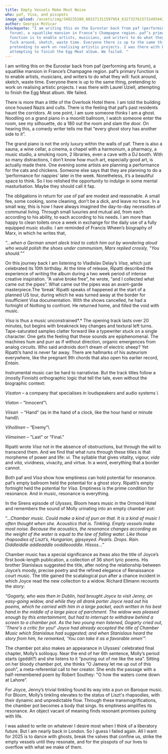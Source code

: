 ```yaml
---
title: Empty Vessels Make Most Noise
who: paf, Visa, and pisspots
image_upload: /assets/img/348235288_801571311597954_6327327615731495443_n.jpg
author: Georgie McVicar
blockquote: "I am writing this on the Eurostar back from paf (performing arts
  forum), a squatlike mansion in France’s Champagne region. paf’s primary
  function is to enable artists, musicians, and writers to do what they will:
  fuck around, sketch, waste time. Everyone there is up to the same thing,
  pretending to work on realising artistic projects. I was there with Laurel,
  attempting to finish the Egg Meat album. We failed. "
---
```

I am writing this on the Eurostar back from paf (performing arts forum), a squatlike mansion in France’s Champagne region. paf’s primary function is to enable artists, musicians, and writers to do what they will: fuck around, sketch, waste time. Everyone there is up to the same thing, pretending to work on realising artistic projects. I was there with Laurel Uziell, attempting to finish the Egg Meat album. We failed. 

There is more than a little of the Overlook Hotel there. I am told the building once housed Nazis and cults. There is the feeling that paf’s past residents haunt the corridors. At one point, I am sure someone thinks I am a ghost. Noodling on a grand piano in a moonlit ballroom, I watch someone enter the room, see my silhouette, do a 180 out the room and slam the door. On hearing this, a comedy writer tells me that “every ghost story has another side to it”.

The grand piano is not the only luxury within the walls of paf. There is also a sauna, a wine cellar, a cinema, a chapel with a harmonium, a pharmacy, a music studio, a smoking room, 2 libraries, even a cave with a DJ booth. With so many distractions, I don’t know how much art, especially good art, is actually made there. One evening some artists are planning a performance for the cats and chickens. Someone else says that they are planning to do a ‘performance for nappies’ later in the week. Nonetheless, it’s a beautiful space to think. So I too relished the opportunity to indulge in some mental masturbation. Maybe they should call it fap.

The obligations in return for use of paf are modest and reasonable. A small fee, some cooking, some cleaning, don’t be a dick, and leave no trace. In a small way, this is how I have always imagined the day-to-day necessities of communal living. Through small luxuries and mutual aid, from each according to his ability, to each according to his needs. I am more than happy to clean toilets once a week in exchange for the daily use of a fully equipped music studio. I am reminded of Francis Wheen’s biography of Marx, in which he writes that, 

*“…when a German smart aleck tried to catch him out by wondering aloud who would polish the shoes under communism, Marx replied crossly, “You should.””* 

On this journey back I am listening to Vladislav Delay’s *Visa*, which just celebrated its 10th birthday. At the time of release, Ripatti described the experience of writing the album during a two week period of intense creative inspiration. “A valve broke free”, he wrote, “and I collected what came out the pipes”. What came out the pipes was an avant-garde masterpiece.The ‘break’ Ripatti speaks of happened at the start of a planned US tour, during which he was turned away at the border for insufficient Visa documentation. With the shows cancelled, he had a fortnight of Nothing to confront. He returned home, and filled the void with music.

*Visa* is thus a music unconstrained*.* The opening track lasts over 20 minutes, but begins with breakneck key changes and textural left turns. Tape-saturated samples clatter forward like a typewriter stuck on a single character. One gets the feeling that these sounds are epiphenomenal. The machines hum and purr as if without direction, organic emergences from analog circuits. Who said androids don’t dream of electric sheep? Yet Ripatti’s hand is never far away. There are hallmarks of his auteurism everywhere, like the pregnant 9th chords that also open his earlier record, *Entain*.

Instrumental music can be hard to narrativise. But the track titles follow a (mostly Finnish) orthographic logic that tell the tale, even without the biographic context: 

*Visaton* – a company that specialises in loudspeakers and audio systems \

*Viaton* – “Innocent”\

*Viisari*  – “Hand" (as in the hand of a clock, like the hour hand or minute hand)\

*Vihollinen* – “Enemy”\

*Viimeinen* – "Last" or “Final." 

Ripatti wrote *Visa* not in the absence of obstructions, but through the will to transcend them. And we find that what runs through these titles is that morpheme of power and life: *vi.* The syllable that gives vitality, vigour, *vida* and *vita*, vividness, vivacity, and virtue. In a word, everything that a border cannot.

Both paf and *Visa* show how emptiness can hold potential for resonance. paf’s empty ballroom held the potential for a ghost story. Ripatti’s empty fortnight held the potential for *Visa*. Emptiness is the prime condition for resonance. And in music, resonance is everything. 

In the Sirens episode of *Ulysses,* Bloom hears music in the Ormond Hotel and remembers the sound of Molly urinating into an empty chamber pot:

“…*Chamber music. Could make a kind of pun on that. It is a kind of music I often thought when she. Acoustics that is. Tinkling. Empty vessels make most noise. Because the acoustics, the resonance changes according as the weight of the water is equal to the law of falling water. Like those rhapsodies of Liszt’s, Hungarian, gipsyeyed. Pearls. Drops. Rain. Diddleiddle addleaddle ooddleooddle. Hissss…”*

Chamber music has a special significance as itwas also the title of Joyce’s first book-length publication, a collection of 36 short lyric poems. His brother Stanislaus suggested the title, after noting the relationship between Joyce’s moody, precise poetry and the refined elegance of Renaissance court music. The title gained the scatalogical pun after a chance incident in which Joyce read the new collection to a widow. Richard Ellmann recounts the story: 

*“Gogarty, who was then in Dublin, had brought Joyce to visit Jenny, an easy-going widow, and while they all drank porter Joyce read out his poems, which he carried with him in a large packet, each written in his best hand in the middle of a large piece of parchment. The widow was pleased enough by this entertainment, but had to interrupt to withdraw behind a screen to a chamber pot. As the two young men listened, Gogarty cried out, 'There's a critic for you!' Joyce had already accepted the title of Chamber Music which Stanislaus had suggested; and when Stanislaus heard the story from him, he remarked, 'You can take it as a favorable omen’".*

The chamber pot also makes an appearance in Ulysses’ celebrated final chapter, Molly’s soliloquy. Near the end of her 6th sentence, Molly’s period starts (geddit?) and she listens to it “pouring out of me like the sea”. Sitting on her bloody chamber pot, she thinks “O Jamesy let me up out of this pooh”, a meta-referential call to her creator. She ends the passage with a half-remembered poem by Robert Southey: "O how the waters come down at Lahore”.

For Joyce, Jenny’s trivial tinkling found its way into a pun on Baroque music. For Bloom, Molly’s tinkling elevates to the status of Liszt's rhapsodies, with their dynamic and unpredictable flow. Through these transmogrifications, the chamber pot becomes a body that sings. Its emptiness amplifies its resonance. An object vacant of meaning finds resonant promises pulsing with life.

I was asked to write on whatever I desire most when I think of a liberatory future. But I am nearly back in London. So I guess I failed again. All I want for 2025 is to dance with ghosts, break the valves that confine us, strike the empty vessels until they resonate, and for the pisspots of our lives to overflow with what we make of them.

